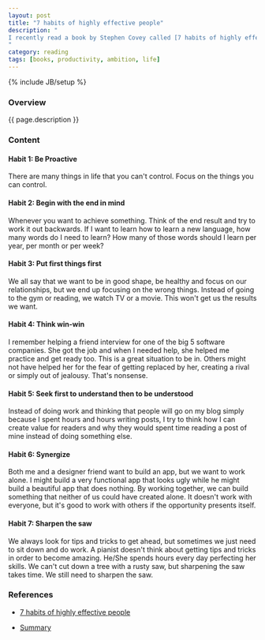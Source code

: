 ```yaml
---
layout: post
title: "7 habits of highly effective people"
description: "
I recently read a book by Stephen Covey called [7 habits of highly effective people](https://www.amazon.ca/Habits-Highly-Effective-People-Powerful/dp/1451639619/ref=sr_1_1?s=books&ie=UTF8&qid=1462136808&sr=1-1&keywords=7+habits+of+highly+effective+people). In this post, I'll list the different things I learned form the book.
"
category: reading
tags: [books, productivity, ambition, life]
---
```

{% include JB/setup %}

<!-- Overview -->
<h3>Overview</h3>

{{ page.description }}



<!-- Content -->
<h3>Content</h3>


<!-- Habit 1: Be Proactive -->
<h4>Habit 1: Be Proactive</h4>

There are many things in life that you can't control. Focus on the things you can control.


<!-- Habit 2: Begin with the end in mind -->
<h4>Habit 2: Begin with the end in mind</h4>

Whenever you want to achieve something. Think of the end result and try to work it out backwards. If I want to learn how to learn a new language, how many words do I need to learn? How many of those words should I learn per year, per month or per week?


<!-- Habit 3: Put first things first -->
<h4>Habit 3: Put first things first</h4>

We all say that we want to be in good shape, be healthy and focus on our relationships, but we end up focusing on the wrong things. Instead of going to the gym or reading, we watch TV or a movie. This won't get us the results we want.


<!-- Habit 4: Think win-win -->
<h4>Habit 4: Think win-win</h4>

I remember helping a friend interview for one of the big 5 software companies. She got the job and when I needed help, she helped me practice and get ready too. This is a great situation to be in. Others might not have helped her for the fear of getting replaced by her, creating a rival or simply out of jealousy. That's nonsense. 


<!-- Habit 5: Seek first to understand then to be understood -->
<h4>Habit 5: Seek first to understand then to be understood</h4>

Instead of doing work and thinking that people will go on my blog simply because I spent hours and hours writing posts, I try to think how I can create value for readers and why they would spent time reading a post of mine instead of doing something else.


<!-- Habit 6: Synergize -->
<h4>Habit 6: Synergize</h4>

Both me and a designer friend want to build an app, but we want to work alone. I might build a very functional app that looks ugly while he might build a beautiful app that does nothing. By working together, we can build something that neither of us could have created alone. It doesn't work with everyone, but it's good to work with others if the opportunity presents itself.


<!-- Habit 7: Sharpen the saw -->
<h4>Habit 7: Sharpen the saw</h4>

We always look for tips and tricks to get ahead, but sometimes we just need to sit down and do work. A pianist doesn't think about getting tips and tricks in order to become amazing. He/She spends hours every day perfecting her skills. We can't cut down a tree with a rusty saw, but sharpening the saw takes time. We still need to sharpen the saw.

<!-- References -->
<h3>References</h3>

- [7 habits of highly effective people](https://www.amazon.ca/Habits-Highly-Effective-People-Powerful/dp/1451639619/ref=sr_1_1?s=books&ie=UTF8&qid=1462136808&sr=1-1&keywords=7+habits+of+highly+effective+people)

- [Summary](https://www.youtube.com/watch?v=ktlTxC4QG8g&list=PLLgL26L3YTCM3HjKlBgbsm0GIo5y64kSi)